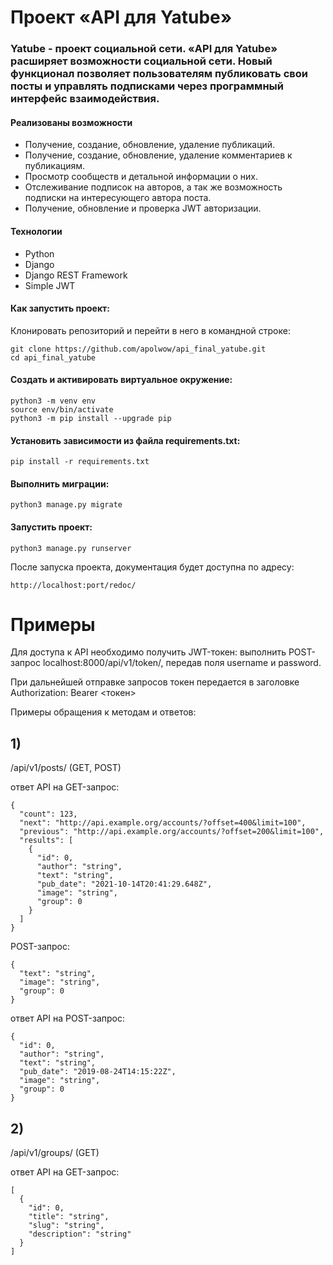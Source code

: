 # Проект «API для Yatube»
### Yatube - проект социальной сети. «API для Yatube» расширяет возможности социальной сети. Новый функционал позволяет пользователям публиковать свои посты и управлять подписками через программный интерфейс взаимодействия.

#### Реализованы возможности
- Получение, создание, обновление, удаление публикаций.
- Получение, создание, обновление, удаление комментариев к публикациям.
- Просмотр сообществ и детальной информации о них.
- Отслеживание подписок на авторов, а так же возможность подписки на интересующего автора поста.
- Получение, обновление и проверка JWT авторизации.
#### Технологии
- Python
- Django
- Django REST Framework
- Simple JWT

#### Как запустить проект:

Клонировать репозиторий и перейти в него в командной строке:
```
git clone https://github.com/apolwow/api_final_yatube.git
cd api_final_yatube
```
#### Создать и активировать виртуальное окружение:
```
python3 -m venv env
source env/bin/activate
python3 -m pip install --upgrade pip
```
#### Установить зависимости из файла requirements.txt: 
```
pip install -r requirements.txt
```
#### Выполнить миграции: 
```
python3 manage.py migrate
```
#### Запустить проект: 
```
python3 manage.py runserver
```

После запуска проекта, документация будет доступна по адресу:
```
http://localhost:port/redoc/
```
# Примеры

Для доступа к API необходимо получить JWT-токен: выполнить POST-запрос localhost:8000/api/v1/token/, передав поля username и password.

При дальнейшей отправке запросов токен передается в заголовке Authorization: Bearer <токен>

Примеры обращения к методам и ответов:

## 1)

/api/v1/posts/ (GET, POST)

ответ API на GET-запрос:


```
{
  "count": 123,
  "next": "http://api.example.org/accounts/?offset=400&limit=100",
  "previous": "http://api.example.org/accounts/?offset=200&limit=100",
  "results": [
    {
      "id": 0,
      "author": "string",
      "text": "string",
      "pub_date": "2021-10-14T20:41:29.648Z",
      "image": "string",
      "group": 0
    }
  ]
}
```

POST-запрос:

```
{
  "text": "string",
  "image": "string",
  "group": 0
}
```
ответ API на POST-запрос:

```
{
  "id": 0,
  "author": "string",
  "text": "string",
  "pub_date": "2019-08-24T14:15:22Z",
  "image": "string",
  "group": 0
}
```
## 2)

/api/v1/groups/ (GET)

ответ API на GET-запрос:

```
[
  {
    "id": 0,
    "title": "string",
    "slug": "string",
    "description": "string"
  }
]
```

